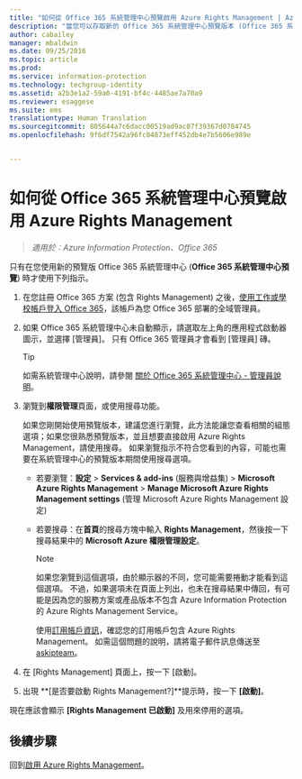 ```yaml
---
title: "如何從 Office 365 系統管理中心預覽啟用 Azure Rights Management | Azure Information Protection"
description: "當您可以存取新的 Office 365 系統管理中心預覽版本 (Office 365 系統管理中心預覽) 時，適用於 Azure Rights Management Service 的啟用指示。"
author: cabailey
manager: mbaldwin
ms.date: 09/25/2016
ms.topic: article
ms.prod: 
ms.service: information-protection
ms.technology: techgroup-identity
ms.assetid: a2b3e1a2-59a0-4191-bf4c-4485ae7a70a9
ms.reviewer: esaggese
ms.suite: ems
translationtype: Human Translation
ms.sourcegitcommit: 805644a7c6dacc00519ad9ac07f39367d0784745
ms.openlocfilehash: 9f6df7542a96fc04873eff452db4e7b5606e989e


---
```


# 如何從 Office 365 系統管理中心預覽啟用 Azure Rights Management

>*適用於︰Azure Information Protection、Office 365*


只有在您使用新的預覽版 Office 365 系統管理中心 (**Office 365 系統管理中心預覽**) 時才使用下列指示。

1. 在您註冊 Office 365 方案 (包含 Rights Management) 之後，[使用工作或學校帳戶登入 Office 365](https://portal.office.com/)，該帳戶為您 Office 365 部署的全域管理員。

2. 如果 Office 365 系統管理中心未自動顯示，請選取左上角的應用程式啟動器圖示，並選擇 [管理員]。 只有 Office 365 管理員才會看到 [管理員] 磚。

    > [!TIP]
    > 如需系統管理中心說明，請參閱 [關於 Office 365 系統管理中心 - 管理員說明](https://support.office.com/article/About-the-Office-365-admin-center-Admin-Help-58537702-d421-4d02-8141-e128e3703547)。

3. 瀏覽到**權限管理**頁面，或使用搜尋功能。

    如果您剛開始使用預覽版本，建議您進行瀏覽，此方法能讓您查看相關的組態選項；如果您很熟悉預覽版本，並且想要直接啟用 Azure Rights Management，請使用搜尋。 如果瀏覽指示不符合您看到的內容，可能也需要在系統管理中心的預覽版本期間使用搜尋選項。

    - 若要瀏覽：**設定** > **Services & add-ins** (服務與增益集) > **Microsoft Azure Rights Management** > **Manage Microsoft Azure Rights Management settings** (管理 Microsoft Azure Rights Management 設定)

    - 若要搜尋：在**首頁**的搜尋方塊中輸入 **Rights Management**，然後按一下搜尋結果中的 **Microsoft Azure 權限管理設定**。

        > [!NOTE]
        >如果您瀏覽到這個選項，由於顯示器的不同，您可能需要捲動才能看到這個選項。 不過，如果選項未在頁面上列出，也未在搜尋結果中傳回，有可能是因為您的服務方案或產品版本不包含 Azure Information Protection 的 Azure Rights Management Service。
        >
        >使用[訂用帳戶資訊](https://go.microsoft.com/fwlink/?LinkId=827589)，確認您的訂用帳戶包含 Azure Rights Management。 如需這個問題的說明，請將電子郵件訊息傳送至 [askipteam](mailto:askipteam?subject=I%20cannot%20activate%20RMS)。

4. 在 [Rights Management] 頁面上，按一下 [啟動]。

5. 出現 **[是否要啟動 Rights Management?]**提示時，按一下 **[啟動]**。

現在應該會顯示 **[Rights Management 已啟動]** 及用來停用的選項。


## 後續步驟
回到[啟用 Azure Rights Management](activate-service.md)。




<!--HONumber=Sep16_HO4-->


